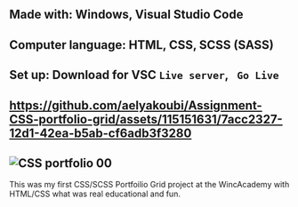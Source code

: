 Made with:
Windows, Visual Studio Code
-----------------------------------------------------
Computer language: HTML, CSS, SCSS (SASS)
-----------------------------------------------------
Set up:
Download for VSC ```Live server```, ``` Go Live```
----------------------------------------------

https://github.com/aelyakoubi/Assignment-CSS-portfolio-grid/assets/115151631/7acc2327-12d1-42ea-b5ab-cf6adb3f3280
-------------------------------------------------------------------------------------------------------------------------
![CSS portfolio 00](https://github.com/aelyakoubi/Assignment-CSS-portfolio-grid/assets/115151631/74849d28-8e75-4702-a3fe-aa53c4a813b2)
---------------------------------------------

This was my first CSS/SCSS Portfoilio Grid project at the WincAcademy with HTML/CSS what was real educational and fun.




